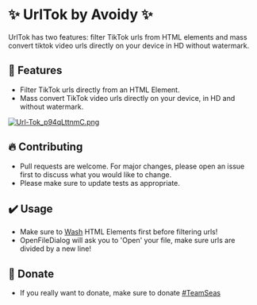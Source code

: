 # ✨ UrlTok by Avoidy ✨

UrlTok has two features: filter TikTok urls from HTML elements and mass convert tiktok video urls directly on your device in HD without watermark.

## 🎉 Features
- Filter TikTok urls directly from an HTML Element.
- Mass convert TikTok video urls directly on your device, in HD and without watermark.

[![Url-Tok_p94qLttnmC.png](https://s10.gifyu.com/images/Url-Tok_p94qLttnmC.png)](https://gifyu.com/image/SSvu7)

## 🔥 Contributing

- Pull requests are welcome. For major changes, please open an issue first to discuss what you would like to change.
- Please make sure to update tests as appropriate.

## ✔️ Usage

- Make sure to [Wash](https://www.htmlwasher.com) HTML Elements first before filtering urls!
- OpenFileDialog will ask you to 'Open' your file, make sure urls are divided by a new line!

## 🌊 Donate 

- If you really want to donate, make sure to donate [#TeamSeas](https://teamseas.org)

